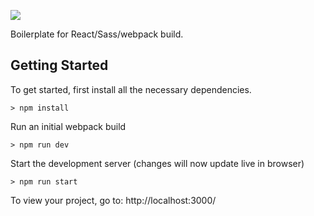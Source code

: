 ![](http://i.imgur.com/PVELbIQ.png)

Boilerplate for React/Sass/webpack build.

## Getting Started

To get started, first install all the necessary dependencies.
```
> npm install
```

Run an initial webpack build
```
> npm run dev
```

Start the development server (changes will now update live in browser)
```
> npm run start
```

To view your project, go to: http://localhost:3000/
